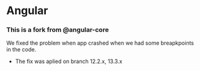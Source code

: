 Angular
=======

### This is a fork from @angular-core

We fixed the problem when app crashed when we had some breapkpoints in the code.

- The fix was aplied on branch 12.2.x, 13.3.x
